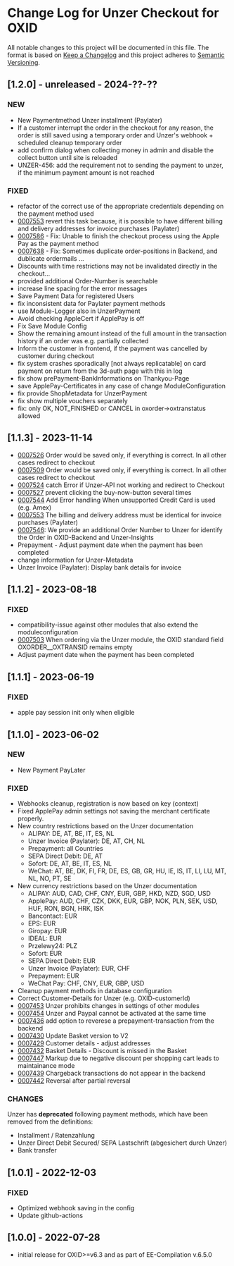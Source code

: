 # Change Log for Unzer Checkout for OXID

All notable changes to this project will be documented in this file.
The format is based on [Keep a Changelog](http://keepachangelog.com/)
and this project adheres to [Semantic Versioning](http://semver.org/).

## [1.2.0] - unreleased - 2024-??-??

### NEW
- New Paymentmethod Unzer installment (Paylater)
- If a customer interrupt the order in the checkout for any reason, the order is still saved using a temporary order and Unzer's webhook + scheduled cleanup  temporary order
- add confirm dialog when collecting money in admin and disable the collect button until site is reloaded
- UNZER-456: add the requirement not to sending the payment to unzer, if the minimum payment amount is not reached

### FIXED
- refactor of the correct use of the appropriate credentials depending on the payment method used
- [0007553](https://bugs.oxid-esales.com/view.php?id=7553) revert this task because, it is possible to have different billing and delivery addresses for invoice purchases (Paylater)
- [0007586](https://bugs.oxid-esales.com/view.php?id=7586) - Fix: Unable to finish the checkout process using the Apple Pay as the payment method
- [0007638](https://bugs.oxid-esales.com/view.php?id=7638) - Fix: Sometimes duplicate order-positions in Backend, and dublicate ordermails ...
- Discounts with time restrictions may not be invalidated directly in the checkout...
- provided additional Order-Number is searchable
- increase line spacing for the error messages
- Save Payment Data for registered Users
- fix inconsistent data for Paylater payment methods
- use Module-Logger also in UnzerPayment
- Avoid checking AppleCert if ApplePay is off
- Fix Save Module Config
- Show the remaining amount instead of the full amount in the transaction history if an order was e.g. partially collected
- Inform the customer in frontend, if the payment was cancelled by customer during checkout
- fix system crashes sporadically [not always replicatable] on card payment on return from the 3d-auth page with this in log
- fix show prePayment-BankInformations on Thankyou-Page
- save ApplePay-Certificates in any case of change ModuleConfiguration
- fix provide ShopMetadata for UnzerPayment
- fix show multiple vouchers separately
- fix: only OK, NOT_FINISHED or CANCEL in oxorder->oxtranstatus allowed

## [1.1.3] - 2023-11-14

- [0007526](https://bugs.oxid-esales.com/view.php?id=7526) Order would be saved only, if everything is correct. In all other cases redirect to checkout
- [0007509](https://bugs.oxid-esales.com/view.php?id=7509) Order would be saved only, if everything is correct. In all other cases redirect to checkout
- [0007524](https://bugs.oxid-esales.com/view.php?id=7524) catch Error if Unzer-API not working and redirect to Checkout
- [0007527](https://bugs.oxid-esales.com/view.php?id=7527) prevent clicking the buy-now-button several times
- [0007544](https://bugs.oxid-esales.com/view.php?id=7544) Add Error handling When unsupported Credit Card is used (e.g. Amex)
- [0007553](https://bugs.oxid-esales.com/view.php?id=7553) The billing and delivery address must be identical for invoice purchases (Paylater)
- [0007546](https://bugs.oxid-esales.com/view.php?id=7546): We provide an additional Order Number to Unzer for identify the Order in OXID-Backend and Unzer-Insights
- Prepayment - Adjust payment date when the payment has been completed
- change information for Unzer-Metadata
- Unzer Invoice (Paylater): Display bank details for invoice

## [1.1.2] - 2023-08-18

### FIXED
- compatibility-issue against other modules that also extend the moduleconfiguration
- [0007503](https://bugs.oxid-esales.com/view.php?id=7503) When ordering via the Unzer module, the OXID standard field OXORDER__OXTRANSID remains empty
- Adjust payment date when the payment has been completed

## [1.1.1] - 2023-06-19

### FIXED
- apple pay session init only when eligible

## [1.1.0] - 2023-06-02

### NEW
- New Payment PayLater
### FIXED
- Webhooks cleanup, registration is now based on key (context)
- Fixed ApplePay admin settings not saving the merchant certificate properly.
- New country restrictions based on the Unzer documentation
  - ALIPAY: DE, AT, BE, IT, ES, NL
  - Unzer Invoice (Paylater): DE, AT, CH, NL
  - Prepayment: all Countries
  - SEPA Direct Debit: DE, AT
  - Sofort: DE, AT, BE, IT, ES, NL
  - WeChat: AT, BE, DK, FI, FR, DE, ES, GB, GR, HU, IE, IS, IT, LI, LU, MT, NL, NO, PT, SE
- New currency restrictions based on the Unzer documentation
  - ALIPAY: AUD, CAD, CHF, CNY, EUR, GBP, HKD, NZD, SGD, USD
  - ApplePay: AUD, CHF, CZK, DKK, EUR, GBP, NOK, PLN, SEK, USD, HUF, RON, BGN, HRK, ISK
  - Bancontact: EUR
  - EPS: EUR
  - Giropay: EUR
  - IDEAL: EUR
  - Przelewy24: PLZ
  - Sofort: EUR
  - SEPA Direct Debit: EUR
  - Unzer Invoice (Paylater): EUR, CHF
  - Prepayment: EUR
  - WeChat Pay: CHF, CNY, EUR, GBP, USD
- Cleanup payment methods in database configuration
- Correct Customer-Details for Unzer (e.g. OXID-customerId)
- [0007453](https://bugs.oxid-esales.com/view.php?id=7453) Unzer prohibits changes in settings of other modules
- [0007454](https://bugs.oxid-esales.com/view.php?id=7454) Unzer and Paypal cannot be activated at the same time
- [0007436](https://bugs.oxid-esales.com/view.php?id=7436) add option to reverese a prepayment-transaction from the backend
- [0007430](https://bugs.oxid-esales.com/view.php?id=7430) Update Basket version to V2
- [0007429](https://bugs.oxid-esales.com/view.php?id=7429) Customer details - adjust addresses
- [0007432](https://bugs.oxid-esales.com/view.php?id=7432) Basket Details - Discount is missed in the Basket
- [0007447](https://bugs.oxid-esales.com/view.php?id=7447) Markup due to negative discount per shopping cart leads to maintainance mode
- [0007439](https://bugs.oxid-esales.com/view.php?id=7439) Chargeback transactions do not appear in the backend
- [0007442](https://bugs.oxid-esales.com/view.php?id=7442) Reversal after partial reversal

### CHANGES
Unzer has **deprecated** following payment methods, which have been removed from the definitions:
- Installment / Ratenzahlung
- Unzer Direct Debit Secured/ SEPA Lastschrift (abgesichert durch Unzer)
- Bank transfer


## [1.0.1] - 2022-12-03

### FIXED
- Optimized webhook saving in the config
- Update github-actions

## [1.0.0] - 2022-07-28

- initial release for OXID>=v6.3 and as part of EE-Compilation v.6.5.0
